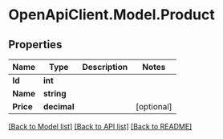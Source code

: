# OpenApiClient.Model.Product
## Properties

Name | Type | Description | Notes
------------ | ------------- | ------------- | -------------
**Id** | **int** |  | 
**Name** | **string** |  | 
**Price** | **decimal** |  | [optional] 

[[Back to Model list]](../README.md#documentation-for-models) [[Back to API list]](../README.md#documentation-for-api-endpoints) [[Back to README]](../README.md)

